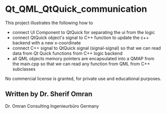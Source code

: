 # Qt_QML_QtQuick_communication
This project illustrates the following how to

- connect UI Component to QtQuick for separating the ui from the logic
- connect QtQuick object's signal to C++ function to update the c++ backend with a new x-coordinate
- connect C++ signal to QtQuick signal (signal-signal) so that we can read data from Qt Quick functions from C++ logic backend
- all QML objects memory pointers are encapsulated into a QMAP from the main.cpp so that we can read any function from QML from C++ subclasses


No commercial license is granted, for private use and educational purposes.


Written by
Dr. Sherif Omran
----------------------------------
Dr. Omran Consulting Ingenieurbüro
Germany
